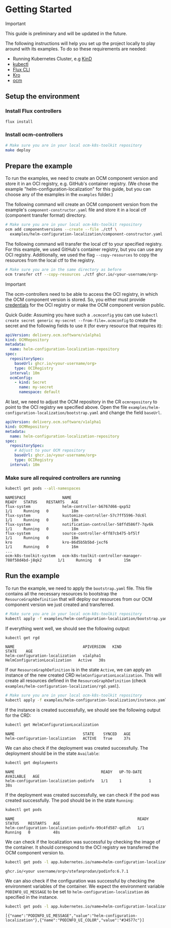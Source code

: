 # Getting Started

> [!IMPORTANT]
> This guide is preliminary and will be updated in the future.

The following instructions will help you set up the project locally to play around with its examples. To do so
these requirements are needed:

- Running Kubernetes Cluster, e.g [KinD](https://kind.sigs.k8s.io/docs/user/quick-start/)
- [kubectl](https://kubernetes.io/docs/tasks/tools/#kubectl)
- [Flux CLI](https://fluxcd.io/flux/installation/)
- [Kro](https://kro.run/docs/getting-started/Installation/)
- [ocm](https://ocm.software/docs/getting-started/installing-the-ocm-cli/)

## Setup the environment

### Install Flux controllers

```bash
flux install
```

### Install ocm-controllers

```bash
# Make sure you are in your local ocm-k8s-toolkit repository
make deploy
```

## Prepare the example

To run the examples, we need to create an OCM component version and store it in an OCI registry, e.g. GitHub's
container registry. (We chose the example "helm-configuration-localization" for this guide, but you can choose any of
the examples in the `examples` folder.)

The following command will create an OCM component version from the example's `component-constructor.yaml` file and
store it in a local ctf (component transfer format) directory.

```bash
# Make sure you are in your local ocm-k8s-toolkit repository
ocm add componentversions --create --file ./ctf \
  examples/helm-configuration-localization/component-constructor.yaml
```

The following command will transfer the local ctf to your specified registry. For this example, we used GitHub's
container registry, but you can use any OCI registry. Additionally, we used the flag `--copy-resources` to copy the 
resources from the local ctf to the registry.

```bash
# Make sure you are in the same directory as before 
ocm transfer ctf --copy-resources ./ctf ghcr.io/<your-username/org>
```

> [!IMPORTANT]
> The ocm-controllers need to be able to access the OCI registry, in which the OCM component version is stored. So, you
> either must provide [credentials][ocm-credentials] for the OCI registry or make the OCM component version public.
> 
> Quick Guide:
> Assuming you have such a `.ocmconfig` you can use `kubectl create secret generic my-secret --from-file=.ocmconfig`
> to create the secret and the following fields to use it (for every resource that requires it):
> ```yaml
> apiVersion: delivery.ocm.software/v1alpha1
> kind: OCMRepository
> metadata:
>   name: helm-configuration-localization-repository
> spec:
>   repositorySpec:
>     baseUrl: ghcr.io/<your-username/org>
>     type: OCIRegistry
>   interval: 10m
>   ocmConfig:
>     - kind: Secret
>       name: my-secret
>       namespace: default
> ```

At last, we need to adjust the OCM repository in the CR `ocmrepository` to point to the OCI registry we specified
above. Open the file `examples/helm-configuration-localization/bootstrap.yaml` and change the field `baseUrl`.

```yaml
apiVersion: delivery.ocm.software/v1alpha1
kind: OCMRepository
metadata:
  name: helm-configuration-localization-repository
spec:
  repositorySpec:
    # Adjust to your OCM repository
    baseUrl: ghcr.io/<your-username/org> 
    type: OCIRegistry
  interval: 10m
```

### Make sure all required controllers are running

```bash
kubectl get pods --all-namespaces
```
```
NAMESPACE                NAME                                                      READY   STATUS    RESTARTS   AGE
flux-system              helm-controller-b6767d66-qxp52                            1/1     Running   0          18m
flux-system              kustomize-controller-57c7ff5596-7dc6l                     1/1     Running   0          18m
flux-system              notification-controller-58ffd586f7-7qv6k                  1/1     Running   0          18m
flux-system              source-controller-6ff87cb475-bf5lf                        1/1     Running   0          18m
kro                      kro-86d5b5b5bd-jxcf6                                      1/1     Running   0          16m
...
ocm-k8s-toolkit-system   ocm-k8s-toolkit-controller-manager-788f58d4bd-j8qk2       1/1     Running   0          15m
```

## Run the example

To run the example, we need to apply the `bootstrap.yaml` file. This file contains all the necessary resources to
bootstrap the `ResourceGraphDefinition` that will deploy our resources from our OCM component version we just created
and transferred.

```bash
# Make sure you are in your local ocm-k8s-toolkit repository
kubectl apply -f examples/helm-configuration-localization/bootstrap.yaml
```

If everything went well, we should see the following output:

```bash
kubectl get rgd
```
```
NAME                              APIVERSION   KIND                            STATE    AGE
helm-configuration-localization   v1alpha1     HelmConfigurationLocalization   Active   38s
```

If our `ResourceGraphDefinition` is in the state `Active`, we can apply an instance of the new created CRD
`HelmConfigurationLocalization`. This will create all resources defined in the `ResourceGraphDefinition` (check
`examples/helm-configuration-localization/rgd.yaml`).

```bash
# Make sure you are in your local ocm-k8s-toolkit repository
kubectl apply -f examples/helm-configuration-localization/instance.yaml
```

If the instance is created successfully, we should see the following output for the CRD:

```bash
kubectl get HelmConfigurationLocalization
```
```
NAME                              STATE    SYNCED   AGE
helm-configuration-localization   ACTIVE   True     37s
```

We can also check if the deployment was created successfully. The deployment should be in the state `Available`:

```bash
kubectl get deployments
```
```
NAME                                      READY   UP-TO-DATE   AVAILABLE   AGE
helm-configuration-localization-podinfo   1/1     1            1           38s
```

If the deployment was created successfully, we can check if the pod was created successfully.
The pod should be in the state `Running`:

```bash
kubectl get pods
```
```
NAME                                                      READY   STATUS    RESTARTS   AGE
helm-configuration-localization-podinfo-99c4fd587-qdlzh   1/1     Running   0          48s
```

We can check if the localization was successful by checking the image of the container. It should correspond to the
OCI registry we transferred the OCM component version to.

```bash
kubectl get pods -l app.kubernetes.io/name=helm-configuration-localization-podinfo -o jsonpath='{.items[0].spec.containers[0].image}'
```
```
ghcr.io/<your username/org>/stefanprodan/podinfo:6.7.1
```

We can also check if the configuration was successful by checking the environment variables of the container. We expect
the environment variable `PODINFO_UI_MESSAGE` to be set to `helm-configuration-localization` as specified in the
instance.

```bash
kubectl get pods -l app.kubernetes.io/name=helm-configuration-localization-podinfo -o jsonpath='{.items[0].spec.containers[0].env}'
```
```
[{"name":"PODINFO_UI_MESSAGE","value":"helm-configuration-localization"},{"name":"PODINFO_UI_COLOR","value":"#34577c"}]
```


[ocm-credentials]: https://ocm.software/docs/tutorials/credentials-in-.ocmconfig-file/#accessing-oci-registries